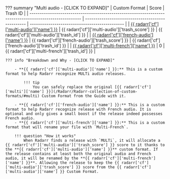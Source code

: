 ??? summary "Multi audio - [CLICK TO EXPAND]"
    | Custom Format                                                                                           | Score                                             | Trash ID                                       |
    | ------------------------------------------------------------------------------------------------------- | ------------------------------------------------- | ---------------------------------------------- |
    | [{{ radarr['cf']['multi-audio']['name'] }}](/Radarr/Radarr-collection-of-custom-formats/#multi-audio)   | {{ radarr['cf']['multi-audio']['trash_score'] }}  | {{ radarr['cf']['multi-audio']['trash_id'] }}  |
    | [{{ radarr['cf']['french-audio']['name'] }}](/Radarr/Radarr-collection-of-custom-formats/#french-audio) | {{ radarr['cf']['french-audio']['trash_score'] }} | {{ radarr['cf']['french-audio']['trash_id'] }} |
    | [{{ radarr['cf']['multi-french']['name'] }}](/Radarr/Radarr-collection-of-custom-formats/#multi-french) | 0                                                 | {{ radarr['cf']['multi-french']['trash_id'] }} |

    ??? info "Breakdown and Why - [CLICK TO EXPAND]"

        - **{{ radarr['cf']['multi-audio']['name'] }}:** This is a custom format to help Radarr recognize MULTi audio releases.

            !!! tip
                You can safely replace the original [{{ radarr['cf']['multi']['name'] }}](/Radarr/Radarr-collection-of-custom-formats/#multi) Custom Format from the Guide with it.

        - **{{ radarr['cf']['french-audio']['name'] }}:** This is a custom format to help Radarr recognize release with French audio. It is optional and only gives a small boost if the release indeed possesses French audio.
        - **{{ radarr['cf']['multi-french']['name'] }}:** This is a custom format that will rename your file with `Multi-French`.

        !!! question "How it works"
            When Radarr finds a release with `MULTi`, it will allocate a {{ radarr['cf']['multi-audio']['trash_score'] }} score to it thanks to the **{{ radarr['cf']['multi-audio']['name'] }}** custom format. If the release contains at least both the original audio and French audio, it will be renamed by the **{{ radarr['cf']['multi-french']['name'] }}**. Allowing the release to keep the {{ radarr['cf']['multi-audio']['trash_score'] }} score from the {{ radarr['cf']['multi-audio']['name'] }} Custom Format.

